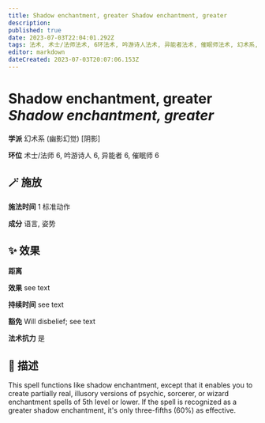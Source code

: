 ```yaml
---
title: Shadow enchantment, greater Shadow enchantment, greater
description: 
published: true
date: 2023-07-03T22:04:01.292Z
tags: 法术, 术士/法师法术, 6环法术, 吟游诗人法术, 异能者法术, 催眠师法术, 幻术系, 幽影幻觉, 阴影
editor: markdown
dateCreated: 2023-07-03T20:07:06.153Z
---
```


# **Shadow enchantment, greater** *Shadow enchantment, greater*

**学派** 幻术系 (幽影幻觉) \[阴影\] 

**环位** 术士/法师 6, 吟游诗人 6, 异能者 6, 催眠师 6

## 🪄 施放

**施法时间** 1 标准动作

**成分** 语言, 姿势

## ✨ 效果  

**距离**  

**效果** see text 

**持续时间** see text 

**豁免** Will disbelief; see text

**法术抗力** 是

## 📖 描述

This spell functions like shadow enchantment, except that it enables you to create partially real, illusory versions of psychic, sorcerer, or wizard enchantment spells of 5th level or lower. If the spell is recognized as a greater shadow enchantment, it's only three-fifths (60%) as effective.
    